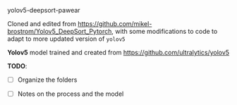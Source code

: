 yolov5-deepsort-pawear

Cloned and edited from <https://github.com/mikel-brostrom/Yolov5_DeepSort_Pytorch>, with some modifications to code to adapt to more updated version of `yolov5`

**Yolov5** model trained and created from <https://github.com/ultralytics/yolov5>

**TODO**:
* [ ] Organize the folders 
- [ ] Notes on the process and the model 

